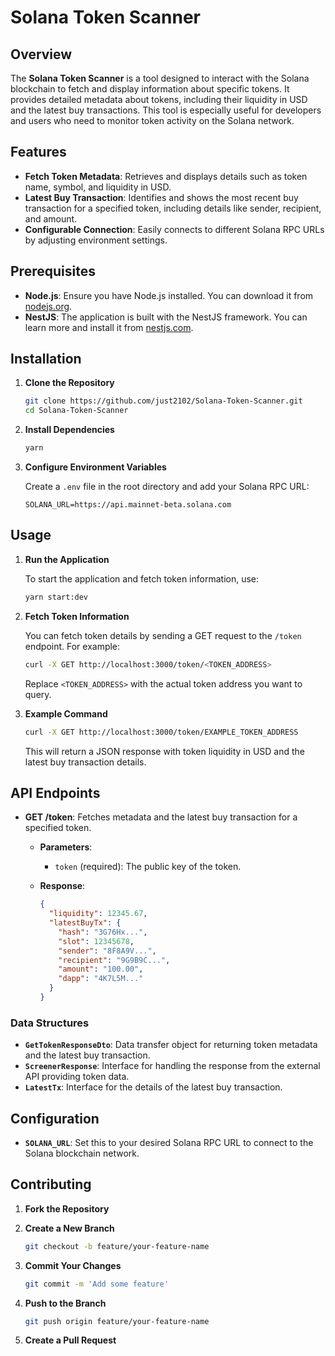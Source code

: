 # Solana Token Scanner

## Overview

The **Solana Token Scanner** is a tool designed to interact with the Solana blockchain to fetch and display information about specific tokens. It provides detailed metadata about tokens, including their liquidity in USD and the latest buy transactions. This tool is especially useful for developers and users who need to monitor token activity on the Solana network.

## Features

- **Fetch Token Metadata**: Retrieves and displays details such as token name, symbol, and liquidity in USD.
- **Latest Buy Transaction**: Identifies and shows the most recent buy transaction for a specified token, including details like sender, recipient, and amount.
- **Configurable Connection**: Easily connects to different Solana RPC URLs by adjusting environment settings.

## Prerequisites

- **Node.js**: Ensure you have Node.js installed. You can download it from [nodejs.org](https://nodejs.org/).
- **NestJS**: The application is built with the NestJS framework. You can learn more and install it from [nestjs.com](https://nestjs.com/).

## Installation

1. **Clone the Repository**

   ```bash
   git clone https://github.com/just2102/Solana-Token-Scanner.git
   cd Solana-Token-Scanner
   ```

2. **Install Dependencies**

   ```bash
   yarn
   ```

3. **Configure Environment Variables**

   Create a `.env` file in the root directory and add your Solana RPC URL:

   ```plaintext
   SOLANA_URL=https://api.mainnet-beta.solana.com
   ```

## Usage

1. **Run the Application**

   To start the application and fetch token information, use:

   ```bash
   yarn start:dev
   ```

2. **Fetch Token Information**

   You can fetch token details by sending a GET request to the `/token` endpoint. For example:

   ```bash
   curl -X GET http://localhost:3000/token/<TOKEN_ADDRESS>
   ```

   Replace `<TOKEN_ADDRESS>` with the actual token address you want to query.

3. **Example Command**

   ```bash
   curl -X GET http://localhost:3000/token/EXAMPLE_TOKEN_ADDRESS
   ```

   This will return a JSON response with token liquidity in USD and the latest buy transaction details.

## API Endpoints

- **GET /token**: Fetches metadata and the latest buy transaction for a specified token.

  - **Parameters**:

    - `token` (required): The public key of the token.

  - **Response**:
    ```json
    {
      "liquidity": 12345.67,
      "latestBuyTx": {
        "hash": "3G76Hx...",
        "slot": 12345678,
        "sender": "8F8A9V...",
        "recipient": "9G9B9C...",
        "amount": "100.00",
        "dapp": "4K7L5M..."
      }
    }
    ```

### Data Structures

- **`GetTokenResponseDto`**: Data transfer object for returning token metadata and the latest buy transaction.
- **`ScreenerResponse`**: Interface for handling the response from the external API providing token data.
- **`LatestTx`**: Interface for the details of the latest buy transaction.

## Configuration

- **`SOLANA_URL`**: Set this to your desired Solana RPC URL to connect to the Solana blockchain network.

## Contributing

1. **Fork the Repository**
2. **Create a New Branch**

   ```bash
   git checkout -b feature/your-feature-name
   ```

3. **Commit Your Changes**

   ```bash
   git commit -m 'Add some feature'
   ```

4. **Push to the Branch**

   ```bash
   git push origin feature/your-feature-name
   ```

5. **Create a Pull Request**
